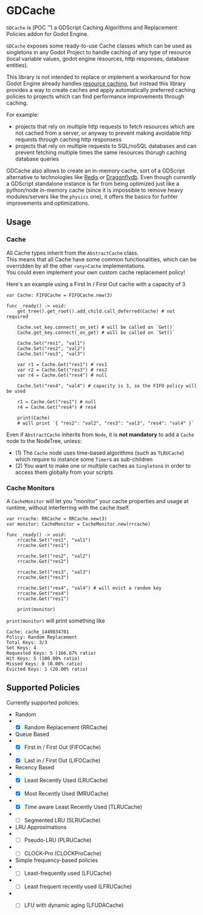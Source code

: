 # GDCache 
`GDCache` is (POC ™) a GDScript Caching Algorithms and Replacement Policies addon for Godot Engine.

`GDCache` exposes some ready-to-use Cache classes which can be used as singletons in any Godot Project to handle caching of any type of resource (local variable values, godot engine resources, http responses, database entities).

This library is not intended to replace or implement a workaround for how Godot Engine already handles [resource caching](https://docs.godotengine.org/en/stable/tutorials/scripting/resources.html), but instead this library provides a way to create caches and apply automatically preferred caching policies to projects which can find performance improvements through caching.

For example:
- projects that rely on multiple http requests to fetch resources which are not cached from a server, or anyway to prevent making avoidable http requests through caching http responsess
- projects that rely on multiple requests to SQL/noSQL databases and can prevent fetching multiple times the same resources thorugh caching database queries

GDCache also allows to create an in-memory cache, sort of a GDScript alternative to technologies like [Redis](https://redis.io/) or [Dragonflydb](https://dragonflydb.io/).
Even though *currently* a GDScript standalone instance is far from being optimized just like a python/node in-memory cache (since it is impossible to remove heavy modules/servers like the `physics` one), it offers the basics for furhter improvements and optimizations.

## Usage

### Cache
All Cache types inherit from the `AbstractCache` class.  
This means that all Cache have some common functionalities, which can be overridden by all the other `<any>Cache` implementations.  
You could even implement your own custom cache replacement policy!  
  
Here's an example using a First In / First Out cache with a capacity of 3
```gdscript
var Cache: FIFOCache = FIFOCache.new(3)

func _ready() -> void:
    get_tree().get_root().add_child.call_deferred(Cache) # not required
    
    Cache.set_key.connect(_on_set) # will be called on `Get()`
    Cache.get_key.connect(_on_get) # will be called on `Set()`
    
    Cache.Set("res1", "val1")
    Cache.Set("res2", "val2")
    Cache.Set("res3", "val3")
    
    var r1 = Cache.Get("res1") # res1
    var r2 = Cache.Get("res3") # res2
    var r4 = Cache.Get("res4") # null
    
    Cache.Set("res4", "val4") # capacity is 3, so the FIFO policy will be used
    
    r1 = Cache.Get("res1") # null
    r4 = Cache.Get("res4") # res4

    print(Cache)
    # will print `{ "res2": "val2", "res3": "val3", "res4": "val4" }`
```

Even if `AbstractCache` inherits from `Node`, it is **not mandatory** to add a `Cache` node to the NodeTree, unless:
- (1) The `Cache` node uses time-based algorithms (such as `TLRUCache`) which require to instance some `Timer`s as sub-children
- (2) You want to make one or multiple caches as `Singleton`s in order to access them globally from your scripts


### Cache Monitors
A `CacheMonitor` will let you "monitor" your cache properties and usage at runtime, without interferring with the cache itself.
```gdscript
var rrcache: RRCache = RRCache.new(3)
var monitor: CacheMonitor = CacheMonitor.new(rrcache)

func _ready() -> void:
	rrcache.Set("res1", "val1")
	rrcache.Get("res1")

	rrcache.Set("res2", "val2")
	rrcache.Get("res2")

	rrcache.Set("res3", "val3")
	rrcache.Get("res3")

	rrcache.Set("res4", "val4") # will evict a random key
	rrcache.Get("res4")
	rrcache.Get("res1")

	print(monitor)
```
`print(monitor)` will print something like
```
Cache: cache_1449834701
Policy: Random Replacement
Total Keys: 3/3
Set Keys: 4
Requested Keys: 5 (166.67% ratio)
Hit Keys: 5 (100.00% ratio)
Missed Keys: 0 (0.00% ratio)
Evicted Keys: 1 (20.00% ratio)
```

## Supported Policies

Currently supported policies:
- Random
- - [x] Random Replacement (RRCache)
- Queue Based
- - [x] First in / First Out (FIFOCache)
- - [x] Last in / First Out (LIFOCache)
- Recency Based
- - [x] Least Recently Used (LRUCache)
- - [x] Most Recently Used (MRUCache)
- - [x] Time aware Least Recently Used (TLRUCache)
- - [ ] Segmented LRU (SLRUCache)
- LRU Approximations
- - [ ] Pseudo-LRU (PLRUCache)
- - [ ] CLOCK-Pro (CLOCKProCache)
- Simple frequency-based policies
- - [ ] Least-frequently used (LFUCache)
- - [ ] Least frequent recently used (LFRUCache)
- - [ ] LFU with dynamic aging (LFUDACache)

